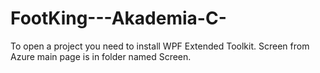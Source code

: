 # FootKing---Akademia-C-
To open a project you need to install WPF Extended Toolkit.
Screen from Azure main page is in folder named Screen.
